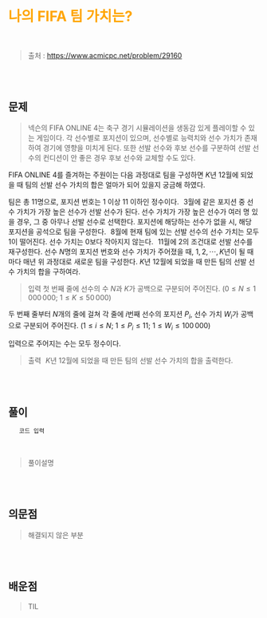 <br/><Br>

<span style = "color:orange">

# 나의 FIFA 팀 가치는?
</span>
<br>

> 출처 : https://www.acmicpc.net/problem/29160


<br/><br>

## 문제

> 넥슨의 FIFA ONLINE 4는 축구 경기 시뮬레이션을 생동감 있게 플레이할 수 있는 게임이다. 각 선수별로 포지션이 있으며, 선수별로 능력치와 선수 가치가 존재하여 경기에 영향을 미치게 된다. 또한 선발 선수와 후보 선수를 구분하여 선발 선수의 컨디션이 안 좋은 경우 후보 선수와 교체할 수도 있다.



FIFA ONLINE 4를 즐겨하는 주원이는 다음 과정대로 팀을 구성하면 
$K$년 
$12$월에 되었을 때 팀의 선발 선수 가치의 합은 얼마가 되어 있을지 궁금해 하였다.

팀은 총 
$11$명으로, 포지션 번호는 
$1$ 이상 
$11$ 이하인 정수이다.
 
$3$월에 같은 포지션 중 선수 가치가 가장 높은 선수가 선발 선수가 된다. 선수 가치가 가장 높은 선수가 여러 명 있을 경우, 그 중 아무나 선발 선수로 선택한다.
포지션에 해당하는 선수가 없을 시, 해당 포지션을 공석으로 팀을 구성한다.
 
$8$월에 현재 팀에 있는 선발 선수의 선수 가치는 모두 
$1$이 떨어진다. 선수 가치는 
$0$보다 작아지지 않는다.
 
$11$월에 2의 조건대로 선발 선수를 재구성한다.
선수 
$N$명의 포지션 번호와 선수 가치가 주어졌을 때, 
$1, 2, \cdots, K$년이 될 때마다 매년 위 과정대로 새로운 팀을 구성한다. 
$K$년 
$12$월에 되었을 때 만든 팀의 선발 선수 가치의 합을 구하여라.

> 입력
첫 번째 줄에 선수의 수 
$N$과 
$K$가 공백으로 구분되어 주어진다. 
$(0\leq N\leq 1\,000\,000;$ 
$1\leq K\leq 50\,000)$ 

두 번째 줄부터 
$N$개의 줄에 걸쳐 각 줄에 
$i$번째 선수의 포지션 
$P_{i}$, 선수 가치 
$W_{i}$가 공백으로 구분되어 주어진다. 
$(1 \leq i \leq N;$ 
$1\leq P_{i}\leq 11;$ 
$1\leq W_{i}\leq 100\,000)$ 

입력으로 주어지는 수는 모두 정수이다.

> 출력
 
$K$년 
$12$월에 되었을 때 만든 팀의 선발 선수 가치의 합을 출력한다.

<br/><br>

## 풀이

```python
   코드 입력 
```
<br>

> 풀이설명

<br/><br>


## 의문점
> 해결되지 않은 부분


<br/><br>


## 배운점
> TIL

